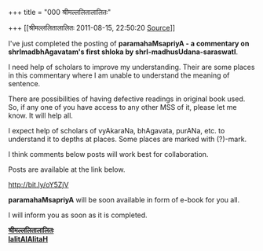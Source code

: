 +++
title = "000 श्रीमल्ललितालालितः"

+++
[[श्रीमल्ललितालालितः	2011-08-15, 22:50:20 [Source](https://groups.google.com/g/bvparishat/c/0dKK6ktvQ3o)]]



I've just completed the posting of **paramahaMsapriyA - a commentary on shrImadbhAgavatam's first shloka by shrI-madhusUdana-saraswatI**.  
  
I need help of scholars to improve my understanding. Their are some places in this commentary where I am unable to understand the meaning of sentence.  
  
There are possibilities of having defective readings in original book used. So, if any one of you have access to any other MSS of it, please let me know. It will help all.  
  
I expect help of scholars of vyAkaraNa, bhAgavata, purANa, etc. to understand it to depths at places. Some places are marked with (?)-mark.  
  
I think comments below posts will work best for collaboration.  
  
Posts are available at the link below.  
  
<http://bit.ly/oY5ZjV>  
  
**paramahaMsapriyA** will be soon available in form of e-book for you all.  
  
I will inform you as soon as it is completed.  
  

**[श्रीमल्ललितालालितः](http://www.lalitaalaalitah.com)  
[lalitAlAlitaH](http://about.me/lalitaalaalitah/bio)**

  

